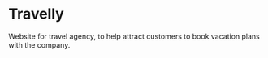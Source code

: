 # Travelly
 Website for travel agency, to help attract customers to book vacation plans with the company.
